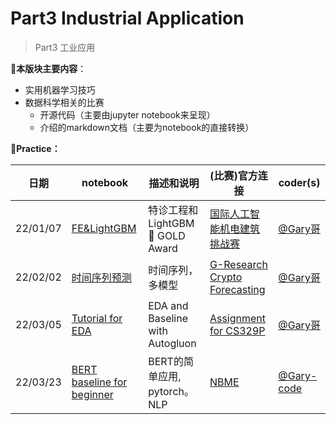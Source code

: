 # Part3 Industrial Application

> Part3 工业应用

**:notebook:本版块主要内容**：

* 实用机器学习技巧
* 数据科学相关的比赛
  * 开源代码（主要由jupyter notebook来呈现）
  * 介绍的markdown文档（主要为notebook的直接转换）

**:dart:Practice：**

| 日期     | notebook                                                     | 描述和说明                                   | (比赛)官方连接                                               | coder(s)                                   |
| -------- | ------------------------------------------------------------ | -------------------------------------------- | ------------------------------------------------------------ | ------------------------------------------ |
| 22/01/07 | [FE&LightGBM](https://github.com/Gary-code/Machine-Learning-Park/blob/main/Part3%20Industrial%20application/Global%20AI%20Challenge%20for%20Building%20E%26M%20Facilities/FE%26lbgm.ipynb) | 特诊工程和LightGBM :medal_sports: GOLD Award | [国际人工智能机电建筑挑战赛](https://www.globalaichallenge.com/en/competition) | [@Gary哥](https://github.com/Gary-code)    |
| 22/02/02 | [时间序列预测](https://github.com/Gary-code/Machine-Learning-Park/tree/main/Part3%20Industrial%20application/G-Research%20Crypto%20Forecasting) | 时间序列，多模型                             | [G-Research Crypto Forecasting](https://www.kaggle.com/c/g-research-crypto-forecasting) | [@Gary哥](https://github.com/Gary-code)    |
| 22/03/05 | [Tutorial for EDA](https://github.com/Gary-code/Machine-Learning-Park/blob/main/Part3%20Industrial%20application/Tutorial%20for%20EDA%20and%20Baseline/House_Sales_for_EDA_and_Baseline.ipynb) | EDA and Baseline with Autogluon              | [Assignment for CS329P](https://c.d2l.ai/stanford-cs329p/assignments.html) | [@Gary哥](https://github.com/Gary-code)    |
| 22/03/23 | [BERT baseline for beginner](https://github.com/Gary-code/Machine-Learning-Park/blob/main/Part3%20Industrial%20application/NBME%20-%20Score%20Clinical%20Patient%20Notes/NBME_Training.ipynb) | BERT的简单应用, pytorch。NLP                 | [NBME](https://www.kaggle.com/competitions/nbme-score-clinical-patient-notes) | [@Gary-code](https://github.com/Gary-code) |

